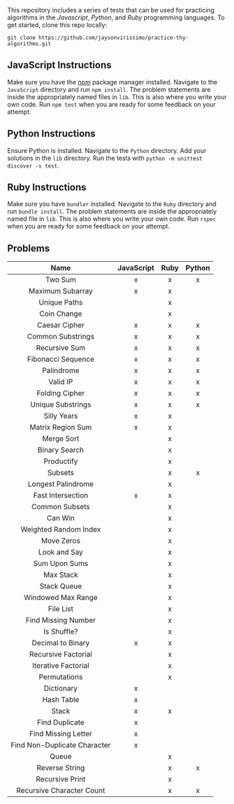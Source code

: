 This repository includes a series of tests that can be used for practicing algorithms in the _Javascript_, _Python_, and _Ruby_ programming languages.
To get started, clone this repo locally:
```
git clone https://github.com/jaysonvirissimo/practice-thy-algorithms.git
```

## JavaScript Instructions
Make sure you have the [npm](https://www.npmjs.com/) package manager installed.
Navigate to the `JavaScript` directory and run `npm install`.
The problem statements are inside the appropriately named files in `lib`.
This is also where you write your own code.
Run `npm test` when you are ready for some feedback on your attempt.

## Python Instructions
Ensure Python is installed.
Navigate to the `Python` directory.
Add your solutions in the `lib` directory.
Run the tests with `python -m unittest discover -s test`.

## Ruby Instructions
Make sure you have `bundler` installed.
Navigate to the `Ruby` directory and run `bundle install`.
The problem statements are inside the appropriately named file in `lib`.
This is also where you write your own code.
Run `rspec` when you are ready for some feedback on your attempt.

## Problems
| Name                         | JavaScript | Ruby | Python |
|:----------------------------:|:----------:|:----:|:------:|
| Two Sum                      | x          | x    | x      |
| Maximum Subarray             | x          | x    |        |
| Unique Paths                 |            | x    |        |
| Coin Change                  |            | x    |        |
| Caesar Cipher                | x          | x    | x      |
| Common Substrings            | x          | x    | x      |
| Recursive Sum                | x          | x    | x      |
| Fibonacci Sequence           | x          | x    | x      |
| Palindrome                   | x          | x    | x      |
| Valid IP                     | x          | x    | x      |
| Folding Cipher               | x          | x    | x      |
| Unique Substrings            | x          | x    | x      |
| Silly Years                  | x          | x    |        |
| Matrix Region Sum            | x          | x    |        |
| Merge Sort                   |            | x    |        |
| Binary Search                |            | x    |        |
| Productify                   |            | x    |        |
| Subsets                      |            | x    | x      |
| Longest Palindrome           |            | x    |        |
| Fast Intersection            | x          | x    |        |
| Common Subsets               |            | x    |        |
| Can Win                      |            | x    |        |
| Weighted Random Index        |            | x    |        |
| Move Zeros                   |            | x    |        |
| Look and Say                 |            | x    |        |
| Sum Upon Sums                |            | x    |        |
| Max Stack                    |            | x    |        |
| Stack Queue                  |            | x    |        |
| Windowed Max Range           |            | x    |        |
| File List                    |            | x    |        |
| Find Missing Number          |            | x    |        |
| Is Shuffle?                  |            | x    |        |
| Decimal to Binary            | x          | x    |        |
| Recursive Factorial          |            | x    |        |
| Iterative Factorial          |            | x    |        |
| Permutations                 |            | x    |        |
| Dictionary                   | x          |      |        |
| Hash Table                   | x          |      |        |
| Stack                        | x          | x    |        |
| Find Duplicate               | x          |      |        |
| Find Missing Letter          | x          |      |        |
| Find Non-Duplicate Character | x          |      |        |
| Queue                        |            | x    |        |
| Reverse String               |            | x    | x      |
| Recursive Print              |            | x    |        |
| Recursive Character Count    |            | x    | x      |
